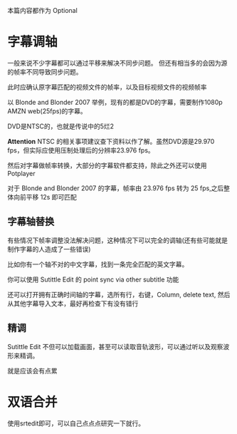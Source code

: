 本篇内容都作为 Optional
# 字幕调轴
一般来说不少字幕都可以通过平移来解决不同步问题。
但还有相当多的会因为源的帧率不同导致同步问题。

此时应确认原字幕匹配的视频文件的帧率，以及目标视频文件的视频帧率

以 Blonde and Blonder 2007 举例，现有的都是DVD的字幕，需要制作1080p AMZN web(25fps)的字幕。

DVD是NTSC的，也就是传说中的5烂2

**Attention** NTSC 的相关事项建议查下资料以作了解。虽然DVD源是29.970 fps，但实际应使用压制处理后的分辨率23.976 fps。

然后对字幕做帧率转换，大部分的字幕软件都支持，除此之外还可以使用Potplayer

对于 Blonde and Blonder 2007 的字幕，帧率由 23.976 fps 转为 25 fps,之后整体向前平移 12s 即可匹配

## 字幕轴替换
有些情况下帧率调整没法解决问题，这种情况下可以完全的调轴(还有些可能就是制作字幕的人造成了一些错误)

比如你有一个轴不对的中文字幕，找到一条完全匹配的英文字幕。

你可以使用 Sutittle Edit 的 point sync via other subtitle 功能

还可以打开拥有正确时间轴的字幕，选所有行，右键，Column, delete text, 然后从其他字幕导入文本，最好再检查下有没有错行

## 精调
Sutittle Edit 不但可以加载画面，甚至可以读取音轨波形，可以通过听以及观察波形来精调。

就是应该会有点累

# 双语合并
使用srtedit即可，可以自己点点点研究一下就行。